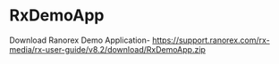 # RxDemoApp
Download Ranorex Demo Application- https://support.ranorex.com/rx-media/rx-user-guide/v8.2/download/RxDemoApp.zip
